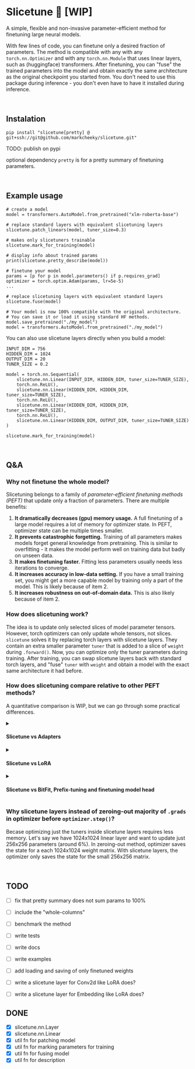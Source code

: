 # Slicetune 🍕 [WIP]

A simple, flexible and non-invasive parameter-efficient method for finetuning large neural models.

With few lines of code, you can finetune only a desired fraction of parameters. The method is compatible with any with any `torch.nn.Optimizer` and with any `torch.nn.Module` that uses linear layers, such as (huggingface) transformers. After finetuning, you can "fuse" the trained parameters into the model and obtain exactly the same architecture as the original checkpoint you started from. You don't need to use this package during inference - you don't even have to have it installed during inference. 

<br/>


## Instalation

`pip install "slicetune[pretty] @ git+ssh://git@github.com/markcheeky/slicetune.git"`

TODO: publish on pypi

optional dependency `pretty` is for a pretty summary of finetuning parameters.

<br/>


## Example usage

```python3
# create a model
model = transformers.AutoModel.from_pretrained("xlm-roberta-base")

# replace standard layers with equivalent slicetuning layers
slicetune.patch_linears(model, tuner_size=0.3)

# makes only slicetuners trainable
slicetune.mark_for_training(model)

# display info about trained params
print(slicetune.pretty_describe(model))

# finetune your model
params = [p for p in model.parameters() if p.requires_grad]
optimizer = torch.optim.Adam(params, lr=5e-5)
...

# replace slicetuning layers with equivalent standard layers
slicetune.fuse(model)

# Your model is now 100% compatible with the original architecture.
# You can save it or load it using standard HF methods.
model.save_pretrained("./my_model")
model = transformers.AutoModel.from_pretrained("./my_model")
```

You can also use slicetune layers directly when you build a model:

```python3
INPUT_DIM = 756
HIDDEN_DIM = 1024
OUTPUT_DIM = 20
TUNER_SIZE = 0.2

model = torch.nn.Sequential(
    slicetune.nn.Linear(INPUT_DIM, HIDDEN_DIM, tuner_size=TUNER_SIZE),
    torch.nn.ReLU(),
    slicetune.nn.Linear(HIDDEN_DIM, HIDDEN_DIM, tuner_size=TUNER_SIZE),
    torch.nn.ReLU(),
    slicetune.nn.Linear(HIDDEN_DIM, HIDDEN_DIM, tuner_size=TUNER_SIZE),
    torch.nn.ReLU(),
    slicetune.nn.Linear(HIDDEN_DIM, OUTPUT_DIM, tuner_size=TUNER_SIZE)
)

slicetune.mark_for_training(model)

```

<br/>

## Q&A

### Why not finetune the whole model?

Slicetuning belongs to a family of *parameter-efficient finetuning methods (PEFT)* that update only a fraction of parameters. There are multiple benefits:

1. **It dramatically decreases (gpu) memory usage.** A full finetuning of a large model requires a lot of memory for optimizer state. In PEFT, optimizer state can be multiple times smaller.
1. **It prevents catastrophic forgetting.** Training of all parameters makes models forget general knowledge from pretraining. This is similar to overfitting - it makes the model perform well on training data but badly on unseen data.
1. **It makes finetuning faster.** Fitting less parameters usually needs less iterations to converge.
1. **It increases accuracy in low-data setting.** If you have a small training set, you might get a more capable model by training only a part of the model. This is likely because of item 2.
1. **It increases robustness on out-of-domain data.** This is also likely because of item 2.


### How does slicetuning work?

The idea is to update only selected slices of model parameter tensors. However, torch optimizers can only update whole tensors, not slices. `slicetune` solves it by replacing torch layers with slicetune layers. They contain an extra smaller parameter `tuner` that is added to a slice of `weight` during `.forward()`. Now, you can optimize only the tuner parameters during training. After training, you can swap slicetune layers back with standard torch layers, and "fuse" `tuner` with `weight` and obtain a model with the exact same architecture it had before.


### How does slicetuning compare relative to other PEFT methods?

A quantitative comparison is WIP, but we can go through some practical differences.

<details>
<summary>
    
#### Slicetune vs Adapters
    
</summary>
    
[*adapter-transformers*](https://github.com/adapter-hub/adapter-transformers) is a popular alternative to slicetune. Adapters inject additional low-parameter layers to a model and finetune only those layers. Because they modify the model, a finetuned *Bert* using adapters != *Bert* from *transformers* library.

In order to deal with this, they maintain the library as a fork of *transformers* and try to keep it as compatible as possible while supporting as many features and models as possible. This has some disadvantages - you need to replace *transformers* with the fork and if it does not support a feature that you need, you must implement it yourself. In addition, using 3rd-party libraries or tools that depend on *transformers* can cause problems during 1) installation, because pip will try to download *transformers* and *adapter-transformers*, and 2) during runtime because *adapters-transformers* library overloads tha package name "transformers". This means that when other library runs `import transformers`, it will receive a different package than it expects. During inference, you will also need to use `adapter-transformers` library which can be inconvenient if you want to use *transformers* library in the codebase as well.

In contrast, *slicetune* allows you to fuse the changes and get back the exact same architecture as it was before. You don't need to make any changes to the inference codebase - when you load a model finetuned using *slicetune*, it only differs from the pretrained model in the weight values. It also means that if you can compile the pretrained model using `torch.jit.trace`, you can also compile the finetuned model.

</details>
<details>
<summary>
    
#### Slicetune vs LoRA
    
</summary>

[LoRA](https://github.com/microsoft/LoRA) is another popular alternative. Unlike *adapter-transformers*, it is not implemented as a fork of HF *transformers*, so avoids it avoids the issues mentioned above. Like *adapter-transformers*, LoRA modifies the model architecture by adding new layers, and you must account for it when you load a saved model or run inference.

</details>
<details>
<summary>

#### Slicetune vs BitFit, Prefix-tuning and finetuning model head
    
</summary>

These PEFT methods are more similar to *slicetune*, because you they don't require any changes to architecture.
    
In BitFit, you only update the bias parameters, but you don't have a full control about how much you want to update. To give a concrete example, bias parameters are only 0.04% of all parameters in `xlm-roberta-base`. In constract, *slicetune* fives you larger control about how much of the model you want to update - for example `xlm-roberta-base` has 30% of all parameters in linear layers, so you can finetune anywhere from 0 to 30% of all model parameters with `slicetune` (I will consider adding slicetune.nn.Embedding layer in the future). Note that you can easily use BitFit inside *slicetune* library instead of or in addition to slicetuning. See the arguments of `slicetune.mark_for_training()` method.

Prefix-tuning finetunes a fixed-sized sequence of embeddings that you prepend to input embeddings. This influences what the model outputs, so you can treat the prefix as parameters and finetune them. Like BitFit, you don't have much control over how many parameters you want to train, because you can't make the prefix arbitrarily long. Also, you introduce a computational overhead (because time complexity of self-attention is quadratic w.r.t. sequence length) that will also be present during inference. In addition, you if your model supports input length up to 512 and you use 100 for prefix tuning, you decrease the maximum input size by 20%. You might also need to adjust your inference code for tasks like token classification, because some outputs correspond to artificial prefix instead of input tokens.

Finetuning model head is a simple finetuning method, when only the last part of the model is updated and the "backbone" is viewed as a frozen feature extractor. This method converges quickly but the changes to the model are "shallow". If the features extracted by the backbone are good for the end task, the method will perform well and if they are not, the head might not have enough expressive power to change it. However this method is convenient and does not require any changes to the inference code. I will consider adding some util functions to *slicetune* to support this method and make it more convenient.
    
But what about finetuning several full weight matrices of the model? Well, I would like to compare that to *slicetune* in the future, and if it performs well, I will add some util functions to the library to make it more convenient.

</details>

### Why slicetune layers instead of zeroing-out majority of `.grads` in optimizer before `optimizer.step()`?

Becase optimizing just the tuners inside slicetune layers requires less memory. Let's say we have 1024x1024 linear layer and want to update just 256x256 parameters (around 6%). In zeroing-out method, optimizer saves the state for a each 1024x1024 weight matrix. With slicetune layers, the optimizer only saves the state for the small 256x256 matrix.



<br/>

## TODO
- [ ] fix that pretty summary does not sum params to 100%
- [ ] include the "whole-columns" 
- [ ] benchmark the method
- [ ] write tests
- [ ] write docs
- [ ] write examples
- [ ] add loading and saving of only finetuned weights
- [ ] write a slicetune layer for Conv2d like LoRA does?
- [ ] write a slicetune layer for Embedding like LoRA does?


## DONE
- [x] slicetune.nn.Layer
- [x] slicetune.nn.Linear
- [x] util fn for patching model
- [x] util fn for marking parameters for training
- [x] util fn for fusing model
- [x] util fn for description
